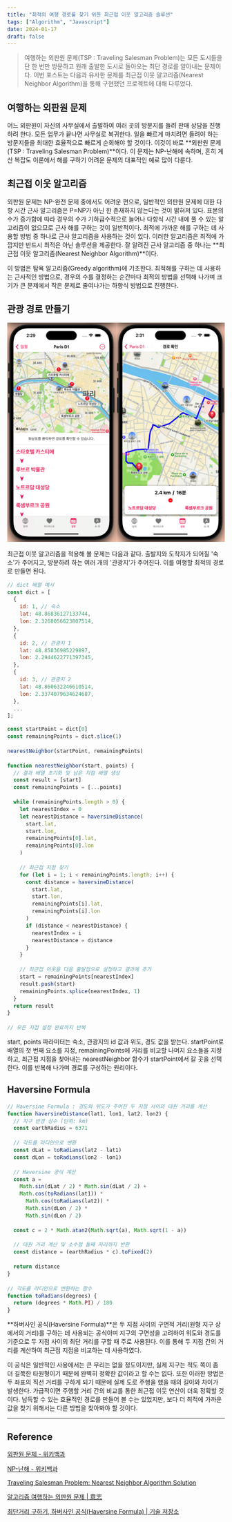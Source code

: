 ```yaml
---
title: "최적의 여행 경로를 찾기 위한 최근접 이웃 알고리즘 솔루션"
tags: ["Algorithm", "Javascript"]
date: 2024-01-17
draft: false
---
```


> 여행하는 외판원 문제(TSP : Traveling Salesman Problem)는 모든 도시들을 단 한 번만 방문하고 원래 출발한 도시로 돌아오는 최단 경로를 알아내는 문제이다. 이번 포스트는 다음과 유사한 문제를 최근접 이웃 알고리즘(Nearest Neighbor Algorithm)을 통해 구현했던 프로젝트에 대해 다루었다.

## 여행하는 외판원 문제

어느 외판원이 자신의 사무실에서 출발하여 여러 곳의 방문지를 들려 판매 상담을 진행하려 한다. 모든 업무가 끝나면 사무실로 복귀한다. 일을 빠르게 마치려면 들려야 하는 방문지들을 최대한 효율적으로 빠르게 순회해야 할 것이다. 이것이 바로 **외판원 문제(TSP : Traveling Salesman Problem)**이다. 이 문제는 NP-난해에 속하며, 흔히 계산 복잡도 이론에서 해를 구하기 어려운 문제의 대표적인 예로 많이 다룬다.

## 최근접 이웃 알고리즘

외판원 문제는 NP-완전 문제 중에서도 어려운 편으로, 일반적인 외판원 문제에 대한 다항 시간 근사 알고리즘은 P=NP가 아닌 한 존재하지 않는다는 것이 밝혀져 있다. 표본의 수가 증가함에 따라 경우의 수가 기하급수적으로 늘어나 다항식 시간 내에 풀 수 있는 알고리즘이 없으므로 근사 해를 구하는 것이 일반적이다. 최적에 가까운 해를 구하는 데 사용할 방법 중 하나로 근사 알고리즘을 사용하는 것이 있다. 이러한 알고리즘은 최적에 가깝지만 반드시 최적은 아닌 솔루션을 제공한다. 잘 알려진 근사 알고리즘 중 하나는 **최근접 이웃 알고리즘(Nearest Neighbor Algorithm)**이다.

이 방법은 탐욕 알고리즘(Greedy algorithm)에 기초한다. 최적해를 구하는 데 사용하는 근사적인 방법으로, 경우의 수를 결정하는 순간마다 최적의 방법을 선택해 나가며 크기가 큰 문제에서 작은 문제로 줄여나가는 하향식 방법으로 진행한다.

## 관광 경로 만들기

<img alt='ui01' src='https://raw.githubusercontent.com/yhuj79/blog-assets/main/240117/ui01.png'>

최근접 이웃 알고리즘을 적용해 볼 문제는 다음과 같다. 출발지와 도착지가 되어질 '숙소'가 주어지고, 방문하려 하는 여러 개의 '관광지'가 주어진다. 이를 여행할 최적의 경로로 만들면 된다.

```javascript
// dict 배열 예시
const dict = [
  {
    id: 1, // 숙소
    lat: 48.86836127133744,
    lon: 2.3268056623807514,
  },
  {
    id: 2, // 관광지 1
    lat: 48.85836985229897,
    lon: 2.2944622771397345,
  },
  {
    id: 3, // 관광지 2
    lat: 48.860632246610514,
    lon: 2.3374079634624687,
  },
  ...
];
```

```javascript
const startPoint = dict[0]
const remainingPoints = dict.slice(1)

nearestNeighbor(startPoint, remainingPoints)

function nearestNeighbor(start, points) {
  // 결과 배열 초기화 및 남은 지점 배열 생성
  const result = [start]
  const remainingPoints = [...points]

  while (remainingPoints.length > 0) {
    let nearestIndex = 0
    let nearestDistance = haversineDistance(
      start.lat,
      start.lon,
      remainingPoints[0].lat,
      remainingPoints[0].lon
    )

    // 최근접 지점 찾기
    for (let i = 1; i < remainingPoints.length; i++) {
      const distance = haversineDistance(
        start.lat,
        start.lon,
        remainingPoints[i].lat,
        remainingPoints[i].lon
      )
      if (distance < nearestDistance) {
        nearestIndex = i
        nearestDistance = distance
      }
    }

    // 최근접 이웃을 다음 출발점으로 설정하고 결과에 추가
    start = remainingPoints[nearestIndex]
    result.push(start)
    remainingPoints.splice(nearestIndex, 1)
  }
  return result
}

// 모든 지점 설정 완료까지 반복
```

start, points 파라미터는 숙소, 관광지의 id 값과 위도, 경도 값을 받는다. startPoint로 배열의 첫 번째 요소를 지정, remainingPoints에 거리를 비교할 나머지 요소들을 지정하고, 최근접 지점을 찾아내는 nearestNeighbor 함수가 startPoint에서 갈 곳을 선택한다. 이를 반복해 나가며 경로를 구성하는 원리이다.

## Haversine Formula

```javascript
// Haversine Formula : 경도와 위도가 주어진 두 지점 사이의 대원 거리를 계산
function haversineDistance(lat1, lon1, lat2, lon2) {
  // 지구 반경 상수 (단위: km)
  const earthRadius = 6371

  // 각도를 라디안으로 변환
  const dLat = toRadians(lat2 - lat1)
  const dLon = toRadians(lon2 - lon1)

  // Haversine 공식 계산
  const a =
    Math.sin(dLat / 2) * Math.sin(dLat / 2) +
    Math.cos(toRadians(lat1)) *
      Math.cos(toRadians(lat2)) *
      Math.sin(dLon / 2) *
      Math.sin(dLon / 2)

  const c = 2 * Math.atan2(Math.sqrt(a), Math.sqrt(1 - a))

  // 대원 거리 계산 및 소수점 둘째 자리까지 반환
  const distance = (earthRadius * c).toFixed(2)

  return distance
}

// 각도를 라디안으로 변환하는 함수
function toRadians(degrees) {
  return (degrees * Math.PI) / 180
}
```

**하버사인 공식(Haversine Formula)**은 두 지점 사이의 구면적 거리(원형 지구 상에서의 거리)를 구하는 데 사용되는 공식이며 지구의 구면성을 고려하여 위도와 경도를 기준으로 두 지점 사이의 최단 거리를 구할 때 주로 사용된다. 이를 통해 두 지점 간의 거리를 계산하여 최근접 지점을 비교하는 데 사용하였다.

이 공식은 일반적인 사용에서는 큰 무리는 없을 정도이지만, 실제 지구는 적도 쪽이 좀 더 길쭉한 타원형이기 때문에 완벽히 정확한 값이라고 할 수는 없다. 또한 이러한 방법은 두 좌표의 직선 거리를 구하게 되기 때문에 실제 도로 주행을 했을 때의 길이와 차이가 발생한다. 가급적이면 주행할 거리 간의 비교를 통한 최근접 이웃 연산이 더욱 정확할 것이다. 납득할 수 있는 효율적인 경로를 만들어 볼 수는 있었지만, 보다 더 최적에 가까운 값을 찾기 위해서는 다른 방법을 찾아봐야 할 것이다.

---

## Reference

[외판원 문제 - 위키백과](https://ko.wikipedia.org/wiki/%EC%99%B8%ED%8C%90%EC%9B%90_%EB%AC%B8%EC%A0%9C)

[NP-난해 - 위키백과](https://ko.wikipedia.org/wiki/NP-%EB%82%9C%ED%95%B4)

[Traveling Salesman Problem: Nearest Neighbor Algorithm Solution](https://blog.devgenius.io/traveling-salesman-problem-nearest-neighbor-algorithm-solution-e78399d0ab0c)

[알고리즘 여행하는 외판원 문제 | 意志](https://gwnuysw.github.io/jekyll/update/2018/04/06/algorithm.html)

[최단거리 구하기, 하버사인 공식(Haversine Formula) | 기술 저장소](https://kayuse88.github.io/haversine/)
